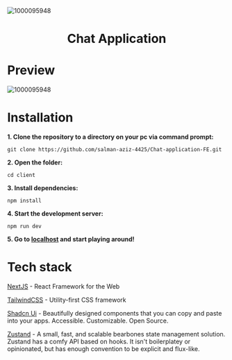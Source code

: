 ![1000095948](https://github.com/user-attachments/assets/d2612a5c-7687-4fa5-b586-5b03a5267ccd)<h1 align="center">Chat Application</h1>

# Preview

![1000095948](https://github.com/user-attachments/assets/03c97001-e1ae-4eb9-a909-e331f1525488)


# Installation


**1. Clone the repository to a directory on your pc via command prompt:**

```
git clone https://github.com/salman-aziz-4425/Chat-application-FE.git
```

**2. Open the folder:**

```
cd client
```

**3. Install dependencies:**

```
npm install
```

**4. Start the development server:**

```
npm run dev
```

**5. Go to [localhost](http://localhost:3000) and start playing around!**

# Tech stack

[NextJS](https://nextjs.org/) - React Framework for the Web

[TailwindCSS](https://tailwindcss.com/) - Utility-first CSS framework

[Shadcn Ui](https://ui.shadcn.com/docs) - Beautifully designed components that you can copy and paste into your apps. Accessible. Customizable. Open Source.

[Zustand](https://zustand-demo.pmnd.rs/) - A small, fast, and scalable bearbones state management solution. Zustand has a comfy API based on hooks. It isn't boilerplatey or opinionated, but has enough convention to be explicit and flux-like.
